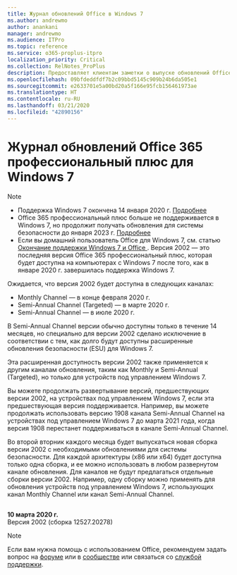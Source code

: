 ```yaml
---
title: Журнал обновлений Office в Windows 7
ms.author: andrewmo
author: anankani
manager: andrewmo
ms.audience: ITPro
ms.topic: reference
ms.service: o365-proplus-itpro
localization_priority: Critical
ms.collection: RelNotes_ProPlus
description: Предоставляет клиентам заметки о выпуске обновлений Office 365 профессиональный плюс для Windows 7
ms.openlocfilehash: 09bfdeddfdf7b2c09bbd5145c909b24b6da505e1
ms.sourcegitcommit: e2633701e5a00bd20a5f166e95fcb156461973ae
ms.translationtype: HT
ms.contentlocale: ru-RU
ms.lasthandoff: 03/21/2020
ms.locfileid: "42890156"
---
```

# <a name="update-history-for-office-365-proplus-on-windows-7"></a>Журнал обновлений Office 365 профессиональный плюс для Windows 7 

 > [!NOTE]
>
>- Поддержка Windows 7 окончена 14 января 2020 г. [Подробнее](https://www.microsoft.com/microsoft-365/windows/end-of-windows-7-support?rtc=1)
>- Office 365 профессиональный плюс больше не поддерживается в Windows 7, но продолжит получать обновления для системы безопасности до января 2023 г. [Подробнее](https://docs.microsoft.com/DeployOffice/windows-7-support)
>- Если вы домашний пользователь Office для Windows 7, см. статью [Окончание поддержки Windows 7 и Office ](https://support.office.com/en-us/article/windows-7-end-of-support-and-office-78f20fab-b57b-44d7-8368-06a8493f3cb9?ui=en-US&rs=en-US&ad=US).
Версия 2002 — это последняя версия Office 365 профессиональный плюс, которая будет доступна на компьютерах с Windows 7 после того, как в январе 2020 г. завершилась поддержка Windows 7.  

Ожидается, что версия 2002 будет доступна в следующих каналах:
- Monthly Channel — в конце февраля 2020 г.
- Semi-Annual Channel (Targeted) — в марте 2020 г.
- Semi-Annual Channel — в июле 2020 г.

В Semi-Annual Channel версии обычно доступны только в течение 14 месяцев, но специально для версии 2002 сделано исключение в соответствии с тем, как долго будут доступны расширенные обновления безопасности (ESU) для Windows 7.

Эта расширенная доступность версии 2002 также применяется к другим каналам обновления, таким как Monthly и Semi-Annual (Targeted), но только для устройств под управлением Windows 7.

Вы можете продолжать развертывание версий, предшествующих версии 2002, на устройствах под управлением Windows 7, если эта предшествующая версия поддерживается. Например, вы можете продолжать использовать версию 1908 канала Semi-Annual Channel на устройствах под управлением Windows 7 до марта 2021 года, когда версия 1908 перестанет поддерживаться в канале Semi-Annual Channel.

Во второй вторник каждого месяца будет выпускаться новая сборка версии 2002 с необходимыми обновлениями для системы безопасности. Для каждой архитектуры (x86 или x64) будет доступна только одна сборка, и ее можно использовать в любом развернутом канале обновления. Для каналов не будут предлагаться отдельные сборки версии 2002. Например, одну сборку можно применять для обновления устройств под управлением Windows 7, использующих канал Monthly Channel или канал Semi-Annual Channel.

##

[//]: # (НЕ УДАЛЯТЬ)

**10 марта 2020 г.**<br/>
Версия 2002 (сборка 12527.20278)<br/>




> [!NOTE]
> Если вам нужна помощь с использованием Office, рекомендуем задать вопрос на [форуме](https://answers.microsoft.com/) или в [сообществе](https://techcommunity.microsoft.com/) или связаться со [службой поддержки](https://support.microsoft.com/contactus).
